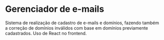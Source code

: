 <h1>Gerenciador de e-mails</h1>

<p>Sistema de realização de cadastro de e-mails e domínios, fazendo também a correção de domínios inválidos com base em domínios previamente cadastrados.
Uso de React no frontend.</p>
